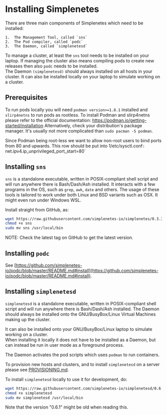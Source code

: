 # Installing Simplenetes

There are three main components of Simplenetes which need to be installed:

    1.  The Management Tool, called `sns`
    2.  The Pod compiler, called `podc`
    3.  The Daemon, called `simplenetesd`

To manage a cluster, at least the `sns` tool needs to be installed on your laptop.
If managing the cluster also means compiling pods to create new releases then also `podc` needs to be installed.  
The Daemon `(simplenetesd)` should always installed on all hosts in your cluster. It can also be installed locally on your laptop to simulate working on a cluster.

## Prerequisites
To run pods locally you will need `podman version>=1.8.1` installed and `slirp4netns` to run pods as rootless. To install Podman and slirp4netns please refer to the official documentation: https://podman.io/getting-started/installation
Alternatively, check your distribution's package manager. It's usually not more complicated than `sudo pacman -S podman`.

Since Podman being root-less we want to allow non-root users to bind ports from 80 and upwards.
This row should be put into 1/etc/sysctl.conf`:  
`net.ipv4.ip_unprivileged_port_start=80`


## Installing `sns`
`sns` is a standalone executable, written in POSIX-compliant shell script and will run anywhere there is Bash/Dash/Ash installed.
It interacts with a few programs in the OS, such as `grep`, `awk`, `date` and others. The usage of these tools is tailored to work under both Linux and BSD variants such as OSX. It might even run under Windows WSL.

Install straight from GitHub, as:  
```sh
wget https://raw.githubusercontent.com/simplenetes-io/simplenetes/0.3.3/release/sns
chmod +x sns
sudo mv sns /usr/local/bin
```
NOTE: Check the latest tag on GitHub to get the latest version.

## Installing `podc`
See [https://github.com/simplenetes-io/podc/blob/master/README.md#install](https://github.com/simplenetes-io/podc/blob/master/README.md#install).


## Installing `simplenetesd`
`simplenetesd` is a standalone executable, written in POSIX-compliant shell script and will run anywhere there is Bash/Dash/Ash installed.
The Daemon should always be installed onto the GNU/BusyBox/Linux Virtual Machines making up the cluster.  

It can also be installed onto your GNU/BusyBox/Linux laptop to simulate working on a cluster.  
When installing it locally it does not have to be installed as a Daemon, but can instead be run in user mode as a foreground process.

The Daemon activates the pod scripts which uses `podman` to run containers.

To provision new hosts and clusters, and to install `simplenetesd` on a server please see [PROVISIONING.md](PROVISIONING.md).  

To install `simplenetesd` locally to use it for development, do:
```sh
wget https://raw.githubusercontent.com/simplenetes-io/simplenetesd/0.6.1/release/simplenetesd
chmod +x simplenetesd
sudo mv simplenetesd /usr/local/bin
```

Note that the version "0.6.1" might be old when reading this.
